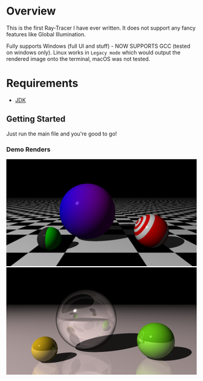 # Overview

This is the first Ray-Tracer I have ever written. It does not support any fancy features like Global Illumination.

Fully supports Windows (full UI and stuff) - NOW SUPPORTS GCC (tested on windows only). Linux works in `Legacy mode` which would output the rendered image onto the terminal, macOS was not tested.

# Requirements
- [JDK](https://www.oracle.com/java/technologies/downloads/)

## Getting Started
Just run the main file and you're good to go!

### Demo Renders
![Demo 1](https://github.com/AbduEhab/Java-RayTracer/blob/main/ExampleRenders/Ch10_PatternScene.png)
![Demo 2](https://github.com/AbduEhab/Java-RayTracer/blob/main/ExampleRenders/Ch12_RefractiveScene.png)

